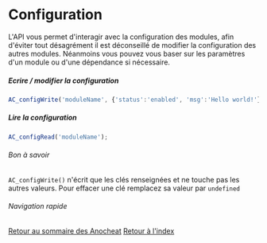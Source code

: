 # Configuration
L'API vous permet d'interagir avec la configuration des modules, afin d'éviter tout désagrément il est déconseillé de modifier la 
configuration des autres modules. Néanmoins vous pouvez vous baser sur les paramètres d'un module ou d'une dépendance si nécessaire.

##### Ecrire / modifier la configuration
```Javascript
AC_configWrite('moduleName', {'status':'enabled', 'msg':'Hello world!'});
```

##### Lire la configuration
```Javascript
AC_configRead('moduleName');
```

###### Bon à savoir
`AC_configWrite()` n'écrit que les clés renseignées et ne touche pas les autres valeurs. Pour effacer une clé remplacez sa valeur par `undefined`

###### Navigation rapide
[Retour au sommaire des Anocheat](./readme.md)
[Retour à l'index]('../readme.md)